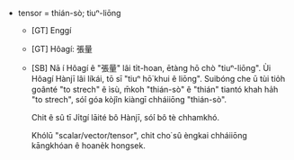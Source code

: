 * tensor = thián-sò; tiuⁿ-liōng
  * [GT] Enggí
  * [GT] Hôagí: 張量
  * [SB]
    Nā í Hôagí ê "張量" lâi ti̍t-hoan, ētàng hō chò "tiuⁿ-liōng".
    Ùi Hôagí Hànjī lâi líkái, tō sī "tiuⁿ hō͘ khui ê liōng".
    Suibóng che ū tùi tio̍h goânté "to strech" ê ìsù,
    m̄koh "thián-sò" ê "thián" tiantó khah ha̍h "to strech",
    só͘í góa kòjîn kiàngī chháiiōng "thián-sò".

    Chit ê sû tī Ji̍tgí lāité bô Hànjī,
    só͘í bô tè chhamkhó.

    Khólū "scalar/vector/tensor", chit cho͘ sû èngkai chháiiōng kāngkhóan ê hoane̍k hongsek.

    


